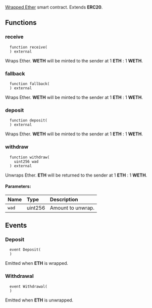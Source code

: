 [Wrapped Ether](https://weth.io/) smart contract. Extends **ERC20**.


## Functions
### receive
```solidity
  function receive(
  ) external
```
Wraps Ether. **WETH** will be minted to the sender at 1 **ETH** : 1 **WETH**.



### fallback
```solidity
  function fallback(
  ) external
```
Wraps Ether. **WETH** will be minted to the sender at 1 **ETH** : 1 **WETH**.



### deposit
```solidity
  function deposit(
  ) external
```
Wraps Ether. **WETH** will be minted to the sender at 1 **ETH** : 1 **WETH**.



### withdraw
```solidity
  function withdraw(
    uint256 wad
  ) external
```
Unwraps Ether. **ETH** will be returned to the sender at 1 **ETH** : 1 **WETH**.


#### Parameters:
| Name | Type | Description                                                          |
| :--- | :--- | :------------------------------------------------------------------- |
|`wad` | uint256 | Amount to unwrap.

## Events
### Deposit
```solidity
  event Deposit(
  )
```
Emitted when **ETH** is wrapped.


### Withdrawal
```solidity
  event Withdrawal(
  )
```
Emitted when **ETH** is unwrapped.


